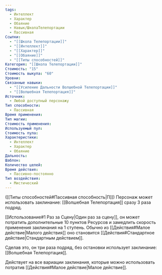 ```yaml
---
tags:
  - Интеллект
  - Характер
  - Обаяние
  - Навык/ШколаТелепортации
  - Пассивная
Ссылки:
  - "[[Школа Телепортации]]"
  - "[[Интеллект]]"
  - "[[Характер]]"
  - "[[Обаяние]]"
  - "[[Типы способностей]]"
Категория: "[[Школа Телепортации]]"
Стоимость: "15"
Стоимость выкупа: "60"
Уровни: 
Связанные навыки:
  - "[[Усиление Дальности Волшебной Телепортации]]"
  - "[[Волшебная Телепортация]]"
Источник:
  - Любой доступный персонажу
Тип способности:
  - Пассивная
Время применения: 
Тип магии: 
Стоимость применения: 
Используемый пул: 
Стоимость пула: 
Характеристики:
  - Интеллект
  - Характер
  - Обаяние
Дальность: 
Шаблон: 
Количество целей: 
Время действия:
  - Пассивно-постоянно
Тип воздействия:
  - Мистический
---
```

([[Типы способностей#Пассивная способность|П]]) Персонаж может использовать заклинание: [[Волшебная Телепортация]] сразу 3 раза подряд.

[[Использование#1 Раз за Сцену|Один раз за сцену]], он может потратить дополнительные 10 пунктов Ресурсов и замедлить скорость применения заклинания на 1 ступень. Обычно из [[Действия#Малое действие|Малого действия]] оно становится [[Действия#Стандартное действие|Стандартным действием]].

Сделав это, он три раза подряд, без остановки использует заклинание: [[Волшебная Телепортация]].

Действует на все вариации заклинания, которые можно использовать потратив [[Действия#Малое действие|Малое действие]]. 